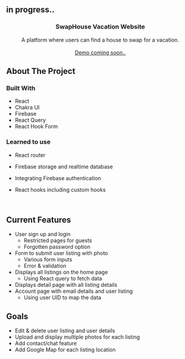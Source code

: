 ## in progress..   



  <h3 align="center">SwapHouse Vacation Website</h3>

  <p align="center">
   A platform where users can find a house to swap for a vacation. 
    <br />
    <br />
    <a href="https://github.com/effzedwhy/house-swap-vacation">Demo coming soon..</a>
      
  

## About The Project


### Built With

* []()React
* []()Chakra UI
* []()Firebase
* []()React Query
* []()React Hook Form

### Learned to use

* []()React router
* []()Firebase storage and realtime database
* []()Integrating Firebase authentication
* []()React hooks including custom hooks

  <br/>
  
## Current Features
* []()User sign up and login
  * []()Restricted pages for guests
  * []()Forgotten password option
* []()Form to submit user listing with photo
   * []()Various form inputs 
   * []()Error & validation
* []()Displays all listings on the home page
   * []()Using React query to fetch data
* []()Displays detail page with all listing details
* []()Account page with email details and user listing
   * []()Using user UID to map the data

  
  
## Goals 
  
* []()Edit & delete user listing and user details
* []()Upload and display multiple photos for each listing
* []()Add contact/chat feature
* []()Add Google Map for each listing location 
